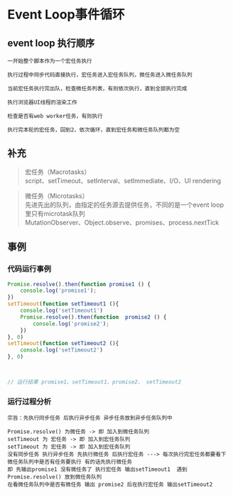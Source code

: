 # Event Loop事件循环
## event loop 执行顺序
```$xslt
一开始整个脚本作为一个宏任务执行

执行过程中同步代码直接执行，宏任务进入宏任务队列，微任务进入微任务队列

当前宏任务执行完出队，检查微任务列表，有则依次执行，直到全部执行完成

执行浏览器UI线程的渲染工作

检查是否有web worker任务，有则执行

执行完本轮的宏任务，回到2，依次循环，直到宏任务和微任务队列都为空
```
## 补充
>宏任务（Macrotasks）<br>
script、setTimeout、setInterval、setImmediate、I/O、UI rendering

>微任务（Microtasks）<br>
先进先出的队列，由指定的任务源去提供任务，不同的是一个event loop 里只有microtask队列<br>
MutationObserver、Object.observe、promises、process.nextTick
## 事例
### 代码运行事例
```js
Promise.resolve().then(function promise1 () {
    console.log('promise1');
})
setTimeout(function setTimeout1 (){
    console.log('setTimeout1')
    Promise.resolve().then(function  promise2 () {
        console.log('promise2');
    })
}, 0)
setTimeout(function setTimeout2 (){
    console.log('setTimeout2')
}, 0)



// 运行结果 promise1、setTimeout1、promise2、 setTimeout2
```
### 运行过程分析
```$xslt
宗旨：先执行同步任务 后执行异步任务 异步任务放到异步任务队列中

Promise.resolve() 为微任务 -> 即 加入到微任务队列
setTimeout 为 宏任务 -> 即 加入到宏任务队列
setTimeout 为 宏任务 -> 即 加入到宏任务队列
没有同步任务 执行异步任务 先执行微任务 后执行宏任务 ---> 每次执行完宏任务都要看下微任务队列中是否有任务要执行 有的话先执行微任务
即 先输出promise1 没有微任务了 执行宏任务 输出setTimeout1  遇到 Promise.resolve() 放到微任务队列
在看微任务队列中是否有微任务 输出 promise2 后在执行宏任务 输出setTimeout2
```

